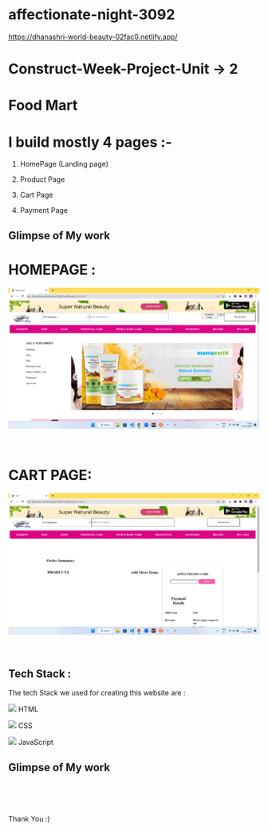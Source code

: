 # affectionate-night-3092
https://dhanashri-world-beauty-02fac0.netlify.app/


# Construct-Week-Project-Unit -> 2


# Food Mart

# I build mostly 4 pages :- 

1. HomePage (Landing page)

2. Product Page

3. Cart Page

4. Payment Page

## Glimpse of My work
# HOMEPAGE :
![HOMEPAGE](https://github.com/iamdhanashri/affectionate-night-3092/blob/main/photo/home.png?raw=true)
<br>
<br>
<br>
# CART PAGE:
![CART](https://github.com/iamdhanashri/affectionate-night-3092/blob/main/photo/cart.png?raw=true)
<br>
<br>
<br>


## Tech Stack :

The tech Stack we used for creating this website are :

<p ><img src="https://camo.githubusercontent.com/237fc767e09cfe6129076f3e89080a6b5ac5d2ac0ec717880e57435be932ba15/68747470733a2f2f63646e2d69636f6e732d706e672e666c617469636f6e2e636f6d2f3531322f3232362f3232363236392e706e67" width="20/" data-canonical-src="https://cdn-icons-png.flaticon.com/512/226/226269.png" style="max-width: 100%;"> HTML</p>

<p ><img src="https://camo.githubusercontent.com/809a763f1c8f3497709ff0a974bfe7dd11be4dd7a29085645f8e98fbaa4a26e4/68747470733a2f2f63646e2d69636f6e732d706e672e666c617469636f6e2e636f6d2f3531322f3733322f3733323139302e706e67" width="20" data-canonical-src="https://cdn-icons-png.flaticon.com/512/732/732190.png" style="max-width: 100%;"> CSS</p>

<p ><img src="https://camo.githubusercontent.com/77b9ef5fd4b0a13ff3a0b2eccccefb810efe53205f1a2d9b0b8a03604816b825/68747470733a2f2f63646e2d69636f6e732d706e672e666c617469636f6e2e636f6d2f3531322f313139392f313139393132342e706e67" width="20/" data-canonical-src="https://cdn-icons-png.flaticon.com/512/1199/1199124.png" style="max-width: 100%;"> JavaScript</p>
 


## Glimpse of My work


<br>
<br>
<br>


Thank You :)

